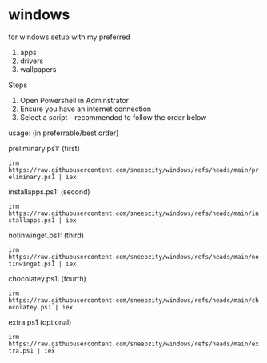 # windows
for windows setup with my preferred
1. apps
2. drivers
3. wallpapers

Steps
1. Open Powershell in Adminstrator
2. Ensure you have an internet connection
3. Select a script - recommended to follow the order below

usage: (in preferrable/best order)


preliminary.ps1: (first)

```irm https://raw.githubusercontent.com/sneepzity/windows/refs/heads/main/preliminary.ps1 | iex```

installapps.ps1: (second)

```irm https://raw.githubusercontent.com/sneepzity/windows/refs/heads/main/installapps.ps1 | iex```

notinwinget.ps1: (third)

```irm https://raw.githubusercontent.com/sneepzity/windows/refs/heads/main/notinwinget.ps1 | iex```

chocolatey.ps1: (fourth)

```irm https://raw.githubusercontent.com/sneepzity/windows/refs/heads/main/chocolatey.ps1 | iex```

extra.ps1 (optional)

```irm https://raw.githubusercontent.com/sneepzity/windows/refs/heads/main/extra.ps1 | iex```
